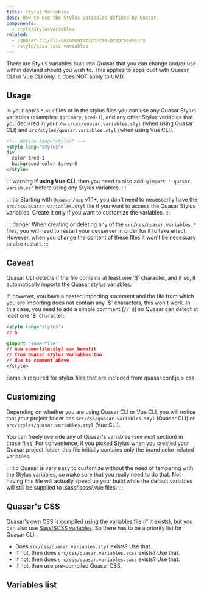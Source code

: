 ```yaml
---
title: Stylus Variables
desc: How to use the Stylus variables defined by Quasar.
components:
  - style/StylusVariables
related:
  - /quasar-cli/cli-documentation/css-preprocessors
  - /style/sass-scss-variables
---
```


There are Stylus variables built into Quasar that you can change and/or use within devland should you wish to. This applies to apps built with Quasar CLI or Vue CLI only. It does NOT apply to UMD.

## Usage
In your app's `*.vue` files or in the stylus files you can use any Quasar Stylus variables (examples: `$primary`, `$red-1`), and any other Stylus variables that you declared in your `/src/css/quasar.variables.styl` (when using Quasar CLI) and `src/styles/quasar.variables.styl` (when using Vue CLI).

```html
<!-- Notice lang="stylus" -->
<style lang="stylus">
div
  color $red-1
  background-color $grey-5
</style>
```

::: warning
**If using Vue CLI**, then you need to also add: `@import '~quasar-variables'` before using any Stylus variables.
:::

::: tip
Starting with `@quasar/app` v1.1+, you don't need to necessarily have the `src/css/quasar.variables.styl` file if you want to access the Quasar Stylus variables. Create it only if you want to customize the variables.
:::

::: danger
When creating or deleting any of the `src/css/quasar.variables.*` files, you will need to restart your devserver in order for it to take effect. However, when you change the content of these files it won't be necessary to also restart.
:::

## Caveat

Quasar CLI detects if the file contains at least one '$' character, and if so, it automatically imports the Quasar stylus variables.

If, however, you have a nested importing statement and the file from which you are importing does not contain any '$' characters, this won't work. In this case, you need to add a simple comment (`// $`) so Quasar can detect at least one '$' character:

```html
<style lang="stylus">
// $

@import 'some-file'
// now some-file.styl can benefit
// from Quasar stylus variables too
// due to comment above
</style>
```

Same is required for stylus files that are included from quasar.conf.js > css.

## Customizing
Depending on whether you are using Quasar CLI or Vue CLI, you will notice that your project folder has `src/css/quasar.variables.styl` (Quasar CLI) or `src/styles/quasar.variables.styl` (Vue CLI).

You can freely override any of Quasar's variables (see next section) in those files. For convenience, if you picked Stylus when you created your Quasar project folder, this file initially contains only the brand color-related variables.

::: tip
Quasar is very easy to customize without the need of tampering with the Stylus variables, so make sure that you really need to do that. Not having this file will actually speed up your build while the default variables will still be supplied to .sass/.scss/.vue files.
:::

## Quasar's CSS
Quasar's own CSS is compiled using the variables file (if it exists), but you can also use [Sass/SCSS variables](/style/sass-scss-variables). So there has to be a priority list for Quasar CLI:

* Does `src/css/quasar.variables.styl` exists? Use that.
* If not, then does `src/css/quasar.variables.scss` exists? Use that.
* If not, then does `src/css/quasar.variables.sass` exists? Use that.
* If not, then use pre-compiled Quasar CSS.

## Variables list

<stylus-variables></stylus-variables>
